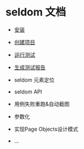 # seldom 文档

* [安装](./install.md)

* [创建项目](./create_project.md)

* [运行测试](./run_test.md)

* [生成测试报告](./reposts.md)

* seldom 元素定位

* seldom API

* 用例失败重跑&自动截图

* 参数化

* 实现Page Objects设计模式

* ...
